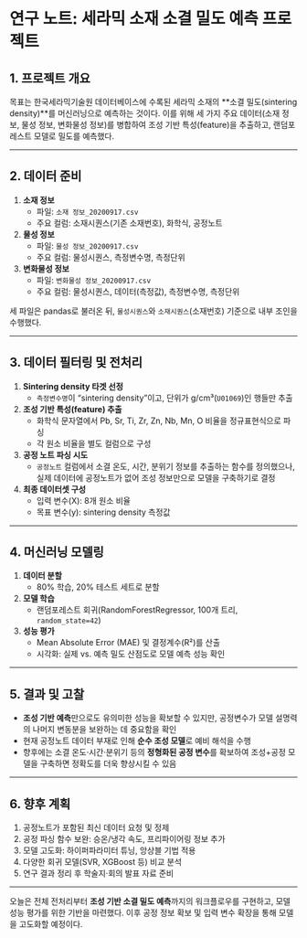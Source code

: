 # 연구 노트: 세라믹 소재 소결 밀도 예측 프로젝트

## 1. 프로젝트 개요  
목표는 한국세라믹기술원 데이터베이스에 수록된 세라믹 소재의 **소결 밀도(sintering density)**를 머신러닝으로 예측하는 것이다. 이를 위해 세 가지 주요 데이터(소재 정보, 물성 정보, 변화물성 정보)를 병합하여 조성 기반 특성(feature)을 추출하고, 랜덤포레스트 모델로 밀도를 예측했다.

***

## 2. 데이터 준비  
1. **소재 정보**  
   - 파일: `소재 정보_20200917.csv`  
   - 주요 컬럼: 소재시퀀스(기존 소재번호), 화학식, 공정노트  
2. **물성 정보**  
   - 파일: `물성 정보_20200917.csv`  
   - 주요 컬럼: 물성시퀀스, 측정변수명, 측정단위  
3. **변화물성 정보**  
   - 파일: `변화물성 정보_20200917.csv`  
   - 주요 컬럼: 물성시퀀스, 데이터(측정값), 측정변수명, 측정단위  

세 파일은 pandas로 불러온 뒤, `물성시퀀스`와 `소재시퀀스`(소재번호) 기준으로 내부 조인을 수행했다.

***

## 3. 데이터 필터링 및 전처리  
1. **Sintering density 타겟 선정**  
   - `측정변수명`이 “sintering density”이고, 단위가 g/cm³(`U01069`)인 행들만 추출  
2. **조성 기반 특성(feature) 추출**  
   - 화학식 문자열에서 Pb, Sr, Ti, Zr, Zn, Nb, Mn, O 비율을 정규표현식으로 파싱  
   - 각 원소 비율을 별도 컬럼으로 구성  
3. **공정 노트 파싱 시도**  
   - `공정노트` 컬럼에서 소결 온도, 시간, 분위기 정보를 추출하는 함수를 정의했으나, 실제 데이터에 공정노트가 없어 조성 정보만으로 모델을 구축하기로 결정  
4. **최종 데이터셋 구성**  
   - 입력 변수(X): 8개 원소 비율  
   - 목표 변수(y): sintering density 측정값  

***

## 4. 머신러닝 모델링  
1. **데이터 분할**  
   - 80% 학습, 20% 테스트 세트로 분할  
2. **모델 학습**  
   - 랜덤포레스트 회귀(RandomForestRegressor, 100개 트리, `random_state=42`)  
3. **성능 평가**  
   - Mean Absolute Error (MAE) 및 결정계수(R²)를 산출  
   - 시각화: 실제 vs. 예측 밀도 산점도로 모델 예측 성능 확인  

***

## 5. 결과 및 고찰  
- **조성 기반 예측**만으로도 유의미한 성능을 확보할 수 있지만, 공정변수가 모델 설명력의 나머지 변동분을 보완하는 데 중요함을 확인  
- 현재 공정노트 데이터 부재로 인해 **순수 조성 모델**로 예비 해석을 수행  
- 향후에는 소결 온도·시간·분위기 등의 **정형화된 공정 변수**를 확보하여 조성+공정 모델을 구축하면 정확도를 더욱 향상시킬 수 있음  

***

## 6. 향후 계획  
1. 공정노트가 포함된 최신 데이터 요청 및 정제  
2. 공정 파싱 함수 보완: 승온/냉각 속도, 프리파이어링 정보 추가  
3. 모델 고도화: 하이퍼파라미터 튜닝, 앙상블 기법 적용  
4. 다양한 회귀 모델(SVR, XGBoost 등) 비교 분석  
5. 연구 결과 정리 후 학술지·회의 발표 자료 준비  

---  

오늘은 전체 전처리부터 **조성 기반 소결 밀도 예측**까지의 워크플로우를 구현하고, 모델 성능 평가를 위한 기반을 마련했다. 이후 공정 정보 확보 및 입력 변수 확장을 통해 모델을 고도화할 예정이다.
